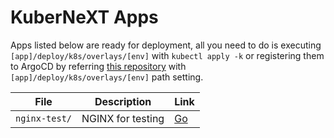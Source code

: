 # KuberNeXT Apps

Apps listed below are ready for deployment, all you need to do is executing
`[app]/deploy/k8s/overlays/[env]` with `kubectl apply -k` or registering them to
ArgoCD by referring [this repository](../) with
`[app]/deploy/k8s/overlays/[env]` path setting.

| File          | Description       | Link                |
| ------------- | ----------------- | ------------------- |
| `nginx-test/` | NGINX for testing | [Go](./nginx-test/) |

